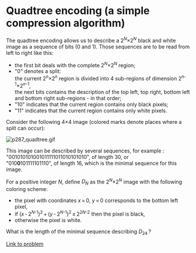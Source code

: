 # Quadtree encoding (a simple compression algorithm)

<p>The quadtree encoding allows us to describe a 2<sup><var>N</var></sup>×2<sup><var>N</var></sup>  black and white image as a sequence of bits (0 and 1). Those sequences are to be read from left to right like this:
</p><ul><li>the first bit deals with the complete 2<sup><var>N</var></sup>×2<sup><var>N</var></sup> region;</li>
<li>"0" denotes a split:
<br />the current 2<sup><var>n</var></sup>×2<sup><var>n</var></sup> region is divided into 4 sub-regions of dimension 2<sup><var>n</var>-1</sup>×2<sup><var>n</var>-1</sup>,<br />
the next bits contains the description of the top left, top right, bottom left and bottom right sub-regions - in that order;</li>
<li>"10" indicates that the current region contains only black pixels;</li>
<li>"11" indicates that the current region contains only white pixels.</li></ul><p>Consider the following 4×4 image (colored marks denote places where a split can occur):</p>

<div class="center"><img src="project/images/p287_quadtree.gif" class="dark_img" alt="p287_quadtree.gif" /></div>

<p>This image can be described by several sequences, for example :
"<span class="red strong">0</span><span class="blue strong">0</span>10101010<span class="green strong">0</span>1011111011<span class="orange strong">0</span>10101010", of length 30, or<br />
"<span class="red strong">0</span>10<span class="green strong"><b>0</b></span>101111101110", of length 16, which is the minimal sequence for this image.</p>

<p>For a positive integer <var>N</var>, define <var>D<sub>N</sub></var> as the 2<sup><var>N</var></sup>×2<sup><var>N</var></sup> image with the following coloring scheme:
</p><ul><li>the pixel with coordinates <var>x</var> = 0, <var>y</var> = 0 corresponds to the bottom left pixel,</li>
<li>if (<var>x</var> - 2<sup><var>N</var>-1</sup>)<sup>2</sup> + (<var>y</var> - 2<sup><var>N</var>-1</sup>)<sup>2</sup> ≤ 2<sup>2<var>N</var>-2</sup> then the pixel is black,</li>
<li>otherwise the pixel is white.</li></ul><p>What is the length of the minimal sequence describing <var>D</var><sub>24</sub> ?</p>

[Link to problem](https://projecteuler.net/problem=287)
